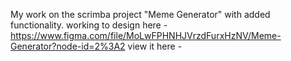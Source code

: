 My work on the scrimba project "Meme Generator" with added functionality. 
working to design here - https://www.figma.com/file/MoLwFPHNHJVrzdFurxHzNV/Meme-Generator?node-id=2%3A2
view it here - 
